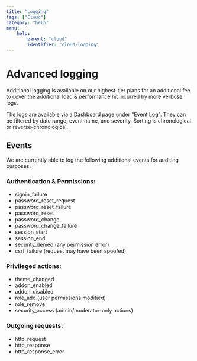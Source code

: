 ```yaml
---
title: "Logging"
tags: ["Cloud"]
category: "help"
menu:
    help:
        parent: "cloud"
        identifier: "cloud-logging"
---
```


# Advanced logging

Additional logging is available on our highest-tier plans for an additional fee to cover the additional load & performance hit incurred by more verbose logs.

The logs are available via a Dashboard page under "Event Log". They can be filtered by date range, event name, and severity. Sorting is chronological or reverse-chronological.

## Events

We are currently able to log the following additional events for auditing purposes.

### Authentication & Permissions:

* signin_failure
* password_reset_request
* password_reset_failure
* password_reset
* password_change
* password_change_failure
* session_start
* session_end
* security_denied (any permission error)
* csrf_failure (request may have been spoofed)

### Privileged actions:

* theme_changed
* addon_enabled
* addon_disabled
* role_add (user permissions modified)
* role_remove
* security_access (admin/moderator-only actions)

### Outgoing requests:

* http_request
* http_response
* http_response_error
